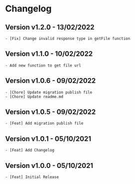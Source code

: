 # Changelog

## Version v1.2.0 - 13/02/2022
    - [Fix] Change invalid response type in getFile function
    
## Version v1.1.0 - 10/02/2022
    - Add new function to get file url
    
## Version v1.0.6 - 09/02/2022
    - [Chore] Update migration publish file
    - [Chore] Update readme.md

## Version v1.0.5 - 09/02/2022
    - [Feat] Add migration publish file

## Version v1.0.1 - 05/10/2021
    - [Feat] Add Changelog

## Version v1.0.0 - 05/10/2021
    - [Feat] Initial Release
